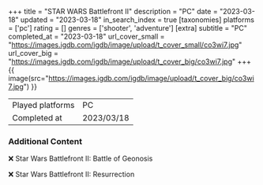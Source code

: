 +++
title = "STAR WARS Battlefront II"
description = "PC"
date = "2023-03-18"
updated = "2023-03-18"
in_search_index = true
[taxonomies]
platforms = ['pc']
rating = []
genres = ['shooter', 'adventure']
[extra]
subtitle = "PC"
completed_at = "2023-03-18"
url_cover_small = "https://images.igdb.com/igdb/image/upload/t_cover_small/co3wi7.jpg"
url_cover_big = "https://images.igdb.com/igdb/image/upload/t_cover_big/co3wi7.jpg"
+++
{{ image(src="https://images.igdb.com/igdb/image/upload/t_cover_big/co3wi7.jpg") }}

|              |            |
| ------------ | ---------- |
| Played platforms    | PC |
| Completed at | 2023/03/18 |



### Additional Content


❌ Star Wars Battlefront II: Battle of Geonosis

❌ Star Wars Battlefront II: Resurrection
